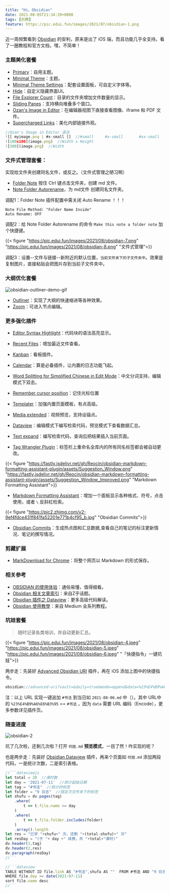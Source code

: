 ```yaml
---
title: "Hi，Obsidian"
date: 2021-08-05T21:34:39+0800
tags: [折腾]
feature: https://pic.edui.fun/images/2021/07/obsidian-1.png
---
```


近一周频繁看到 [Obsidian](https://obsidian.md/) 的安利，原来是出了 iOS 端，而且功能几乎全支持。看了一圈教程和官方文档，嘿，不简单！

<!--more-->

### 主题美化套餐

- [Primary](https://github.com/ceciliamay/obsidianmd-theme-primary)：自用主题。
- [Minimal Theme](https://github.com/kepano/obsidian-minimal)：主题。
- [Minimal Theme Settings](https://github.com/kepano/obsidian-minimal-settings)：配套设置面板，可自定义字体等。
- [Hide](https://github.com/kepano/obsidian-hider)：自定义隐藏界面UI。
- [File Explorer Count](https://github.com/ozntel/file-explorer-note-count)：目录的文件夹增加文件数量的显示。
- [Sliding Panes](https://github.com/deathau/sliding-panes-obsidian)：支持横向堆叠多个窗口。
- [Ozan's Image in Editor](https://github.com/ozntel/oz-image-in-editor-obsidian)：在编辑器视图下直接查看图像、iframe 和 PDF 文件。
- [Supercharged Links](https://github.com/mdelobelle/obsidian_supercharged_links)：美化内部链接外观。

```javascript
//Ozan's Image in Editor 语法
![[ myimage.png | #x-small ]]  //#small     #x-small       #xx-small
![100x100](image.png)  //Width x Height
![300](image.png)  //Width
```

### 文件式管理套餐：

实现给文件夹创建同名文件，或反之。（文件式管理之陋习啊）

- [Folder Note](https://github.com/xpgo/obsidian-folder-note-plugin) 按住 Ctrl 键点击文件夹，创建 md 文件。
- [Note Folder Autorename](https://github.com/pjeby/note-folder-autorename)，为 md文件 创建同名文件夹。

调配1：Folder Note 插件配置中需关闭 Auto Rename ！！！

```
Note File Method: "Folder Name Inside"
Auto Rename: OFF
```

调配2：给 Note Folder Autorename 的命令 `Make this note a folder note` 加个快捷键。

{{< figure "https://pic.edui.fun/images/2021/08/obsidian-7.png" "https://pic.edui.fun/images/2021/08/obsidian-8.png" "文件式管理">}}

调配3：设置--文件与链接--新附近的默认位置，`当前文件夹下的子文件夹中`。效果是复制图片，直接粘贴会把图片存到当前子文件夹中。

### 大纲优化套餐

![obsidian-outliner-demo-gif](https://fastly.jsdelivr.net/gh/vslinko/obsidian-outliner/demo.gif)

- [Outliner](https://github.com/vslinko/obsidian-outliner)：实现了大纲的快速缩进等各种效果。
- [Zoom](https://github.com/vslinko/obsidian-zoom)：可进入节点编辑。

### 更多强化插件

- [Editor Syntax Highlight](https://github.com/deathau/cm-editor-syntax-highlight-obsidian)：代码块的语法高亮显示。
- [Recent Files](https://github.com/tgrosinger/recent-files-obsidian)：增加最近文件查看。
- [Kanban](https://github.com/mgmeyers/obsidian-kanban)：看板插件。
- [Calendar](https://github.com/liamcain/obsidian-calendar-plugin)：算是必备插件，让内置的日志功能飞起。
- [Word Splitting for Simplified Chinese in Edit Mode](https://github.com/aidenlx/cm-chs-patch)：中文分词支持，编辑模式下双击。
- [Remember cursor position](https://github.com/derwish-pro/obsidian-remember-cursor-position)：记住光标位置

- [Templater](https://github.com/SilentVoid13/Templater)：加强内置页面模板，有点高级。
- [Media extended](https://github.com/aidenlx/media-extended)：视频预览，支持设锚点。
- [Dataview](https://github.com/blacksmithgu/obsidian-dataview)：编辑模式下编写检索代码，预览模式下查看数据汇总。
- [Text expand](https://github.com/mrjackphil/obsidian-text-expand)：编写检索代码，查询后把结果插入当前页面。
- [Tag Wrangler Plugin](https://github.com/pjeby/tag-wrangler)：标签栏上重命名全库内的所有同名标签都会被自动更改。

{{< figure "https://fastly.jsdelivr.net/gh/Reocin/obsidian-markdown-formatting-assistant-plugin/assets/Suggestion_Window.png" "https://fastly.jsdelivr.net/gh/Reocin/obsidian-markdown-formatting-assistant-plugin/assets/Suggestion_Window_Improved.png" "Markdown Formatting Assistant">}}

- [Markdown Formatting Assistant](https://github.com/Reocin/obsidian-markdown-formatting-assistant-plugin)：增加一个面板显示各种格式、符号，点击使用，或者 `\` 反斜杠检索。

{{< figure "https://pic2.zhimg.com/v2-9ef4fdce431f841fa52201e771b4cf95_b.jpg" "Obsidian Commits">}}
- [Obsidian Commits](https://github.com/Darakah/obsidian-commits)：生成热点图和汇总数据,查看自己的笔记的标注更新情况、笔记的撰写情况。

### 剪藏扩展

- [MarkDownload for Chrome](https://chrome.google.com/webstore/detail/markdownload-markdown-web/pcmpcfapbekmbjjkdalcgopdkipoggdi)：将整个网页以 Markdown 的形式保存。

### 相关参考

- [OBSIDIAN 的使用体验](https://pepcn.com/gtd/obsidian-de-shi-yong-ti-yan)：通俗易懂，值得细看。
- [Obsidian 相关文章索引](https://www.zhihu.com/column/c_1302994040707948544)：来自Z乎话题。
- [Obsidian 插件之 Dataview](https://zhuanlan.zhihu.com/p/373623264)：更多高级代码解读。
- [Obsidian 使用教學](https://medium.com/pm%E7%9A%84%E7%94%9F%E7%94%A2%E5%8A%9B%E5%B7%A5%E5%85%B7%E7%AE%B1/obsidian-%E4%BD%BF%E7%94%A8%E6%95%99%E5%AD%B8-%E6%8F%92%E4%BB%B6%E7%AF%87-01-%E5%A6%82%E4%BD%95%E5%9C%A8-obsidian-%E4%B8%AD%E5%BF%AB%E9%80%9F%E6%8B%86%E5%88%86%E7%AD%86%E8%A8%98-33ac54fbe4c7)：来自 Medium 全系列教程。

### 坑娃套餐

> 随时记录各类培训，并自动更新汇总。

{{< figure "https://pic.edui.fun/images/2021/08/obsidian-4.jpeg" "https://pic.edui.fun/images/2021/08/obsidian-5.jpeg" "https://pic.edui.fun/images/2021/08/obsidian-6.jpeg" "「快捷指令」一键坑娃">}}

两步走：先装好 [Advanced Obsidian URI](https://github.com/Vinzent03/obsidian-advanced-uri/) 插件，再在 iOS 添加上图中的快捷指令。

```javascript
obsidian://advanced-uri?vault=&daily=true&mode=append&data=%23%E4%B9%A6%E6%B3%95
```

注：以上 URL 实现一键追加 `#书法` 到当日如 `2021-08-06.md` 中（）。其中 URL中的 `%23%E4%B9%A6%E6%B3%95` == `#书法` ，因为 `data` 需要 URL 编码（Encode），更多参数详见插件页。

### 随查进度

![obsidian-2](https://pic.edui.fun/images/2021/08/obsidian-2.png)

坑了几次啦，还剩几次啦？打开 `坑娃.md` **预览模式**，一目了然！咋实现的呢？

也是两步走：先装好 [Obsidian Dataview](https://github.com/blacksmithgu/obsidian-dataview) 插件，再来个页面如 `坑娃.md` 添加两段代码，一是统计次数，二是索引表格。

```javascript
//```dataviewjs
let total = 20  //课时数
let day = '2021-07-11'  //统计起始日期
let tag = "#书法"  //统计的标签
let folder = "9 日志"  //限定次文件夹下的标签
let shufu = dv.pages(tag)
	.where(
		t => t.file.name >= day
	)
	.where(
		t => t.file.folder.includes(folder)
	)
	.array().length
let res = "已学 "+shufu+" 次，还剩 "+(total-shufu)+" 次"
let resDay = "(于 "+ day +" 续费，共 "+total+"课时)"
dv.header(1,tag)
dv.header(2,res)
dv.paragraph(resDay)
//```
```

```javascript
//```dataview  
TABLE WITHOUT ID file.link AS "#书法",shufa AS ""  FROM #书法 AND "9 日志"
WHERE file.day >= date(2021-07-11)
sort file.name desc
//```
```